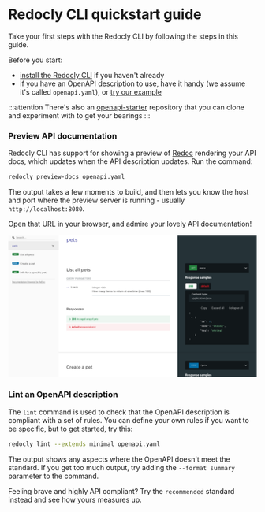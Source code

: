 # Redocly CLI quickstart guide

Take your first steps with the Redocly CLI by following the steps in this guide.

Before you start:
* [install the Redocly CLI](./installation.md) if you haven't already
* if you have an OpenAPI description to use, have it handy (we assume it's called `openapi.yaml`), or [try our example](https://github.com/Redocly/openapi-starter/blob/main/openapi/openapi.yaml)

:::attention
There's also an [openapi-starter](https://github.com/Redocly/openapi-starter) repository that you can clone and experiment with to get your bearings
:::

### Preview API documentation

Redocly CLI has support for showing a preview of [Redoc](https://redocly.com/redoc) rendering your API docs, which updates when the API description updates. 
Run the command:

```bash
redocly preview-docs openapi.yaml
```

The output takes a few moments to build, and then lets you know the host and port where the preview server is running - usually `http://localhost:8080`.

Open that URL in your browser, and admire your lovely API documentation!

![Preview of API documentation](./images/preview-docs.png)

### Lint an OpenAPI description

The `lint` command is used to check that the OpenAPI description is compliant with a set of rules. You can define your own rules if you want to be specific, but to get started, try this:

```bash
redocly lint --extends minimal openapi.yaml
```

The output shows any aspects where the OpenAPI doesn't meet the standard. If you get too much output, try adding the `--format summary` parameter to the command.

Feeling brave and highly API compliant? Try the `recommended` standard instead and see how yours measures up.
